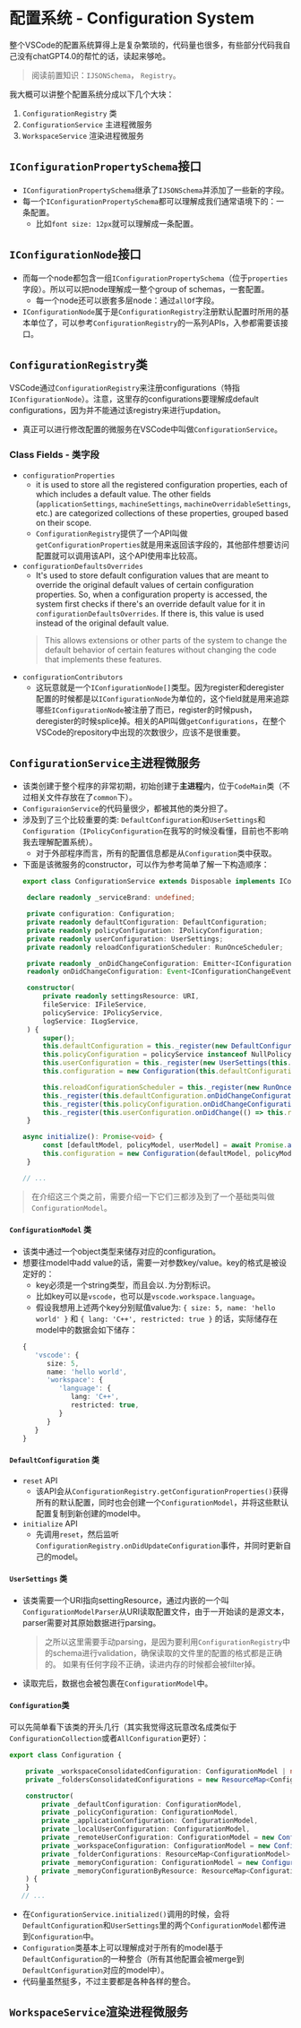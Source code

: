 # 配置系统 - Configuration System
整个VSCode的配置系统算得上是复杂繁琐的，代码量也很多，有些部分代码我自己没有chatGPT4.0的帮忙的话，读起来够呛。

> 阅读前置知识：`IJSONSchema`， `Registry`。

我大概可以讲整个配置系统分成以下几个大块：
1. `ConfigurationRegistry` 类
2. `ConfigurationService` 主进程微服务
3. `WorkspaceService` 渲染进程微服务

## `IConfigurationPropertySchema`接口
* `IConfigurationPropertySchema`继承了`IJSONSchema`并添加了一些新的字段。
* 每一个`IConfigurationPropertySchema`都可以理解成我们通常语境下的：一条配置。
    * 比如`font size: 12px`就可以理解成一条配置。

## `IConfigurationNode`接口
* 而每一个node都包含一组`IConfigurationPropertySchema`（位于`properties`字段）。所以可以把node理解成一整个group of schemas，一套配置。
    * 每一个node还可以嵌套多层node：通过`allOf`字段。
* `IConfigurationNode`属于是`ConfigurationRegistry`注册默认配置时所用的基本单位了，可以参考`ConfigurationRegistry`的一系列APIs，入参都需要该接口。

## `ConfigurationRegistry`类
VSCode通过`ConfigurationRegistry`来注册configurations（特指`IConfigurationNode`）。注意，这里存的configurations要理解成default configurations，因为并不能通过该registry来进行updation。
- 真正可以进行修改配置的微服务在VSCode中叫做`ConfigurationService`。

### Class Fields - 类字段
- `configurationProperties`
  - it is used to store all the registered configuration properties, each of which includes a default value. The other fields (`applicationSettings`, `machineSettings`, `machineOverridableSettings`, etc.) are categorized collections of these properties, grouped based on their scope.
  - `ConfigurationRegistry`提供了一个API叫做`getConfigurationProperties`就是用来返回该字段的，其他部件想要访问配置就可以调用该API，这个API使用率比较高。
- `configurationDefaultsOverrides`
  - It's used to store default configuration values that are meant to override the original default values of certain configuration properties. So, when a configuration property is accessed, the system first checks if there's an override default value for it in `configurationDefaultsOverrides`. If there is, this value is used instead of the original default value.
  > This allows extensions or other parts of the system to change the default behavior of certain features without changing the code that implements these features.
- `configurationContributors`
  - 这玩意就是一个`IConfigurationNode[]`类型。因为register和deregister配置的时候都是以`IConfigurationNode`为单位的，这个field就是用来追踪哪些`IConfigurationNode`被注册了而已，register的时候push，deregister的时候splice掉。相关的API叫做`getConfigurations`，在整个VSCode的repository中出现的次数很少，应该不是很重要。

## `ConfigurationService`主进程微服务
- 该类创建于整个程序的非常初期，初始创建于**主进程**内，位于`CodeMain`类（不过相关文件存放在了`common`下）。
- `ConfiguraionService`的代码量很少，都被其他的类分担了。
- 涉及到了三个比较重要的类: `DefaultConfiguration`和`UserSettings`和`Configuration`（`IPolicyConfiguration`在我写的时候没看懂，目前也不影响我去理解配置系统）。
   - 对于外部程序而言，所有的配置信息都是从`Configuration`类中获取。
- 下面是该微服务的constructor，可以作为参考简单了解一下构造顺序：
   ```ts
   export class ConfigurationService extends Disposable implements IConfigurationService, IDisposable {

	declare readonly _serviceBrand: undefined;

	private configuration: Configuration;
	private readonly defaultConfiguration: DefaultConfiguration;
	private readonly policyConfiguration: IPolicyConfiguration;
	private readonly userConfiguration: UserSettings;
	private readonly reloadConfigurationScheduler: RunOnceScheduler;

	private readonly _onDidChangeConfiguration: Emitter<IConfigurationChangeEvent> = this._register(new Emitter<IConfigurationChangeEvent>());
	readonly onDidChangeConfiguration: Event<IConfigurationChangeEvent> = this._onDidChangeConfiguration.event;

	constructor(
		private readonly settingsResource: URI,
		fileService: IFileService,
		policyService: IPolicyService,
		logService: ILogService,
	) {
		super();
		this.defaultConfiguration = this._register(new DefaultConfiguration());
		this.policyConfiguration = policyService instanceof NullPolicyService ? new NullPolicyConfiguration() : this._register(new PolicyConfiguration(this.defaultConfiguration, policyService, logService));
		this.userConfiguration = this._register(new UserSettings(this.settingsResource, undefined, extUriBiasedIgnorePathCase, fileService));
		this.configuration = new Configuration(this.defaultConfiguration.configurationModel, this.policyConfiguration.configurationModel, new ConfigurationModel(), new ConfigurationModel());

		this.reloadConfigurationScheduler = this._register(new RunOnceScheduler(() => this.reloadConfiguration(), 50));
		this._register(this.defaultConfiguration.onDidChangeConfiguration(({ defaults, properties }) => this.onDidDefaultConfigurationChange(defaults, properties)));
		this._register(this.policyConfiguration.onDidChangeConfiguration(model => this.onDidPolicyConfigurationChange(model)));
		this._register(this.userConfiguration.onDidChange(() => this.reloadConfigurationScheduler.schedule()));
	}
   
   async initialize(): Promise<void> {
		const [defaultModel, policyModel, userModel] = await Promise.all([this.defaultConfiguration.initialize(), this.policyConfiguration.initialize(), this.userConfiguration.loadConfiguration()]);
		this.configuration = new Configuration(defaultModel, policyModel, new ConfigurationModel(), userModel);
	}
   
   // ...
   ```

> 在介绍这三个类之前，需要介绍一下它们三都涉及到了一个基础类叫做`ConfigurationModel`。

#### `ConfigurationModel` 类
- 该类中通过一个object类型来储存对应的configuration。
- 想要往model中add value的话，需要一对参数key/value。key的格式是被设定好的：
   - key必须是一个string类型，而且会以`.`为分割标识。
   - 比如key可以是`vscode`，也可以是`vscode.workspace.language`。
   - 假设我想用上述两个key分别赋值value为: `{ size: 5, name: 'hello world' }` 和 `{ lang: 'C++', restricted: true }` 的话，实际储存在model中的数据会如下储存：
   ```ts
   {
      'vscode': {
         size: 5,
         name: 'hello world',
         'workspace': {
            'language': {
               lang: 'C++',
               restricted: true,
            }
         }
      }
   }
   ```

#### `DefaultConfiguration` 类
- `reset` API
   - 该API会从`ConfigurationRegistry.getConfigurationProperties()`获得所有的默认配置，同时也会创建一个`ConfigurationModel`，并将这些默认配置复制到新创建的model中。
- `initialize` API
   - 先调用`reset`，然后监听`ConfigurationRegistry.onDidUpdateConfiguration`事件，并同时更新自己的model。


#### `UserSettings` 类
- 该类需要一个URI指向settingResource，通过内嵌的一个叫`ConfigurationModelParser`从URI读取配置文件，由于一开始读的是源文本，parser需要对其原始数据进行parsing。
   > 之所以这里需要手动parsing，是因为要利用`ConfigurationRegistry`中的schema进行validation，确保读取的文件里的配置的格式都是正确的。
   > 如果有任何字段不正确，读进内存的时候都会被filter掉。
- 读取完后，数据也会被包裹在`ConfigurationModel`中。


#### `Configuration`类
可以先简单看下该类的开头几行（其实我觉得这玩意改名成类似于`ConfigurationCollection`或者`AllConfiguration`更好）：
```ts
export class Configuration {

	private _workspaceConsolidatedConfiguration: ConfigurationModel | null = null;
	private _foldersConsolidatedConfigurations = new ResourceMap<ConfigurationModel>();

	constructor(
		private _defaultConfiguration: ConfigurationModel,
		private _policyConfiguration: ConfigurationModel,
		private _applicationConfiguration: ConfigurationModel,
		private _localUserConfiguration: ConfigurationModel,
		private _remoteUserConfiguration: ConfigurationModel = new ConfigurationModel(),
		private _workspaceConfiguration: ConfigurationModel = new ConfigurationModel(),
		private _folderConfigurations: ResourceMap<ConfigurationModel> = new ResourceMap<ConfigurationModel>(),
		private _memoryConfiguration: ConfigurationModel = new ConfigurationModel(),
		private _memoryConfigurationByResource: ResourceMap<ConfigurationModel> = new ResourceMap<ConfigurationModel>()
	) {
	}
   // ...
```
- 在`ConfigurationService.initialized()`调用的时候，会将`DefaultConfiguration`和`UserSettings`里的两个`ConfigurationModel`都传进到`Configuration`中。
- `Configuration`类基本上可以理解成对于所有的model基于`DefaultConfiguration`的一种整合（所有其他配置会被merge到`DefaultConfiguration`对应的model中）。
- 代码量虽然挺多，不过主要都是各种各样的整合。


## `WorkspaceService`渲染进程微服务
